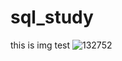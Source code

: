 # sql_study

this is img test
![132752](https://github.com/yoojinChung98/spring_basic/assets/142370086/df6d9846-3025-4abc-8828-f1314cb6346c)